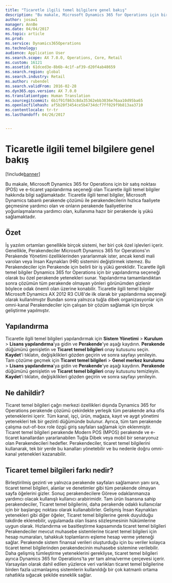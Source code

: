 ```yaml
---
title: "Ticaretle ilgili temel bilgilere genel bakış"
description: "Bu makale, Microsoft Dynamics 365 for Operations için bir satış noktası (POS) ve e-ticaret yapılandırma seçeneği olan Ticaretle ilgili temel bilgiler hakkında bilgi sağlamaktadır. Ticaretle ilgili temel bilgiler, Microsoft Dynamics tabanlı perakende çözümü ile perakendecilerin hızlıca faaliyete geçmesine yardımcı olan ve onların perakende faaliyetlerine yoğunlaşmalarına yardımcı olan, kullanıma hazır bir perakende iş yükü sağlamaktadır."
author: josaw1
manager: AnnBe
ms.date: 04/04/2017
ms.topic: article
ms.prod: 
ms.service: Dynamics365Operations
ms.technology: 
audience: Application User
ms.search.scope: AX 7.0.0, Operations, Core, Retail
ms.custom: 16121
ms.assetid: 61dced3e-8b6b-4c1f-af39-d20f4ab48659
ms.search.region: global
ms.search.industry: Retail
ms.author: rubendel
ms.search.validFrom: 2016-02-28
ms.dyn365.ops.version: AX 7.0.0
ms.translationtype: Human Translation
ms.sourcegitcommit: 6b1f91f863c8da35362ebb3036e76aa10d95ba65
ms.openlocfilehash: af5b20f3454ce5b4734dcf7ff029f9b813aa3710
ms.contentlocale: tr-tr
ms.lasthandoff: 04/26/2017


---
```


# <a name="commerce-essentials-overview"></a>Ticaretle ilgili temel bilgilere genel bakış

[!include[banner](includes/banner.md)]


Bu makale, Microsoft Dynamics 365 for Operations için bir satış noktası (POS) ve e-ticaret yapılandırma seçeneği olan Ticaretle ilgili temel bilgiler hakkında bilgi sağlamaktadır. Ticaretle ilgili temel bilgiler, Microsoft Dynamics tabanlı perakende çözümü ile perakendecilerin hızlıca faaliyete geçmesine yardımcı olan ve onların perakende faaliyetlerine yoğunlaşmalarına yardımcı olan, kullanıma hazır bir perakende iş yükü sağlamaktadır. 

<a name="overview"></a>Özet
--------

İş yazılım ortamları genellikle birçok sistemi, her biri çok özel işlevleri içerir. Genellikle, Perakendeciler Microsoft Dynamics 365 for Operations'ın Perakende Yönetimi özelliklerinden yararlanmak ister, ancak kendi mali varolan veya İnsan Kaynakları (HR) sistemini değiştirmek istemez. Bu Perakendeciler için Perakende için belirli bir iş yükü gereklidir. Ticaretle ilgili temel bilgiler Dynamics 365 for Operations için bir yapılandırma seçeneği olarak bu özel perakende yetenekleri sunar. Yapılandırma tamamlandıktan sonra çözümün tüm perakende olmayan yönleri görünümden gizlenir böylece odak önemli olan üzerine konabilir. Ticaretle ilgili temel bilgiler Microsoft Dynamics AX 2012 R3 CU8'de ilk olarak bir yapılandırma seçeneği olarak kullanılmıştır Bundan sonra yalnızca tuğla dibek organizasyonlar için omni-kanal Perakendeciler için çalışan bir çözüm sağlamak için birçok geliştirme yapılmıştır.

## <a name="configuration"></a>Yapılandırma
Ticaretle ilgili temel bilgileri yapılandırmak için **Sistem Yönetimi** &gt; **Kurulum** &gt; **Lisans yapılandırma**'ya gidin ve **Perakende**'ye aşağı kaydırın. **Perakende** düğümünü genişletin ve **Ticaret temel bilgileri** onay kutusunu seçin. **Kaydet**'i tıklatın, değişiklikleri gözden geçirin ve sonra sayfayı yenileyin. Tam çözüme geçmek için **Ticaret temel bilgileri** &gt; **Genel merkez kurulumu** &gt; **Lisans yapılandırma**'ya gidin ve **Perakende**'ye aşağı kaydırın. **Perakende** düğümünü genişletin ve **Ticaret temel bilgileri** onay kutusunu temizleyin. **Kaydet**'i tıklatın, değişiklikleri gözden geçirin ve sonra sayfayı yenileyin.

## <a name="what-is-included"></a>Ne dahildir?
Ticaret temel bilgileri çağrı merkezi özellikleri dışında Dynamics 365 for Operations perakende çözümü çekirdekte yerleşik tüm perakende arka ofis yeteneklerini içerir. Tüm kanal, işçi, ürün, mağaza, kayıt ve aygıt yönetimi yetenekleri tek bir gezinti düğümünde bulunur. Ayrıca, tüm tam perakende çalışma out-of-box role özgü giriş sayfaları sağlamak için eklenmiştir. Ticaret temel bilgileri perakende Modern POS (MPOS) perakende ve e-ticaret kanallardan yararlanabilen Tuğla Dibek veya mobil bir senaryonuz olan Perakendecileri hedefler. Perakendeciler, ticaret temel bilgilerini kullanarak, tek bir yerde bu kanalları yönetebilir ve bu nedenle doğru omni-kanal yetenekleri kazanabilir.

## <a name="how-is-commerce-essentials-different"></a>Ticaret temel bilgileri farkı nedir?
Birleştirilmiş gezinti ve yalnızca perakende sayfaları sağlamanın yanı sıra, ticaret temel bilgileri, alanlar ve denetimler gibi tüm perakende olmayan sayfa öğelerini gizler. Sonuç perakendecilere Göreve odaklanmanıza yardımcı olacak kullanışlı kullanıcı arabirimidir. Tam ürün lisansına sahip perakendeciler, Ticaret temel bilgilerini, daha perakende odaklı kullanıcılar için bir başlangıç noktası olarak kullanabilirler. Gelişmiş İnsan Kaynakları yetenekleri gibi diğer öğeler, Ticaret temel bilgilerine gerek duyulduğu takdirde eklenebilir, uygulamada olan lisans sözleşmesinin hükümlerine uygun olarak. Hızlandırma ve basitleştirme kapsamında ticaret temel bilgileri Perakendeciler mevcut muhasebe sistemlerine ticaret temel bilgileri için hesap numaraları, tahakkuk toplamlarını eşleme hesap verme yeteneği sağlar. Perakende sistem finansal verileri oluşturduğu için bu veriler kolayca ticaret temel bilgilerinden perakendecinin muhasebe sistemine verilebilir. Daha gelişmiş tümleştirme yeteneklerini gerekliyse, ticaret temel bilgileri ayrıca Dynamics 365 for Operations'ta yer tam alma/verme çerçevesi içerir. Varsayılan olarak dahil edilen yüzlerce veri varlıkları ticaret temel bilgilerine birden fazla uzmanlaşmış sistemlerin kullanıldığı bir çok katmanlı ortama rahatlıkla sığacak şekilde esneklik sağlar.




